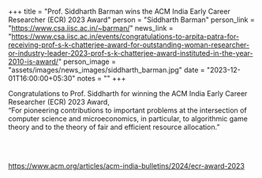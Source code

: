 +++
title = "Prof. Siddharth Barman wins the ACM India Early Career Researcher (ECR) 2023 Award"
person = "Siddharth Barman"
person_link = "https://www.csa.iisc.ac.in/~barman/"
news_link = "https://www.csa.iisc.ac.in/events/congratulations-to-arpita-patra-for-receiving-prof-s-k-chatterjee-award-for-outstanding-woman-researcher-or-industry-leader-2023-prof-s-k-chatterjee-award-instituted-in-the-year-2010-is-award/"
person_image = "assets/images/news_images/siddharth_barman.jpg"
date = "2023-12-01T16:00:00+05:30"
notes = ""
+++

Congratulations to Prof. Siddharth for winning the ACM India Early Career Researcher (ECR) 2023 Award,  
“For pioneering contributions to important problems at the intersection of computer science and microeconomics, 
in particular, to algorithmic game theory and to the theory of fair and efficient resource allocation.” 

<br><br>

<a href="https://www.acm.org/articles/acm-india-bulletins/2024/ecr-award-2023" target="_blank">
    https://www.acm.org/articles/acm-india-bulletins/2024/ecr-award-2023
</a>